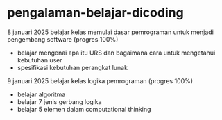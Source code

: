 # pengalaman-belajar-dicoding

8 januari 2025
belajar kelas memulai dasar pemrograman untuk menjadi pengembang software (progres 100%)
* belajar mengenai apa itu URS dan bagaimana cara untuk mengetahui kebutuhan user
* spesifikasi kebutuhan perangkat lunak

9 januari 2025
belajar kelas logika pemrograman (progres 100%)
* belajar algoritma
* belajar 7 jenis gerbang logika
* belajar 5 elemen dalam computational thinking
